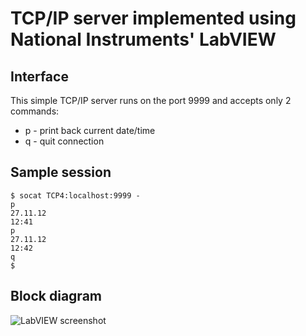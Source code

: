 TCP/IP server implemented using National Instruments' LabVIEW
=============================================================

Interface
---------

This simple TCP/IP server runs on the port 9999 and accepts only 2 commands:

 * p - print back current date/time
 * q - quit connection

Sample session
--------------

    $ socat TCP4:localhost:9999 -
    p
    27.11.12
    12:41
    p
    27.11.12
    12:42
    q
    $

Block diagram
-------------

![LabVIEW screenshot](http://i.imgur.com/iNUTJ.png)
